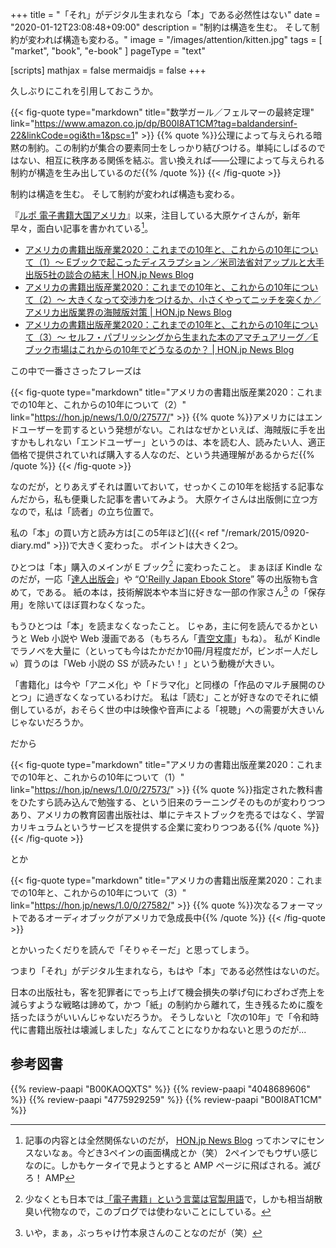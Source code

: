 +++
title = "「それ」がデジタル生まれなら「本」である必然性はない"
date =  "2020-01-12T23:08:48+09:00"
description = "制約は構造を生む。 そして制約が変われば構造も変わる。"
image = "/images/attention/kitten.jpg"
tags = [ "market", "book", "e-book" ]
pageType = "text"

[scripts]
  mathjax = false
  mermaidjs = false
+++

久しぶりにこれを引用しておこうか。

{{< fig-quote type="markdown" title="数学ガール／フェルマーの最終定理" link="https://www.amazon.co.jp/dp/B00I8AT1CM?tag=baldandersinf-22&linkCode=ogi&th=1&psc=1" >}}
{{% quote %}}公理によって与えられる暗黙の制約。この制約が集合の要素同士をしっかり結びつける。単純にしばるのではない、相互に秩序ある関係を結ぶ。言い換えれば――公理によって与えられる制約が構造を生み出しているのだ{{% /quote %}}
{{< /fig-quote >}}

制約は構造を生む。
そして制約が変われば構造も変わる。

『[ルポ 電子書籍大国アメリカ](https://www.amazon.co.jp/dp/4048689606?tag=baldandersinf-22&linkCode=ogi&th=1&psc=1)』以来，注目している大原ケイさんが，新年早々，面白い記事を書かれている[^site1]。

[^site1]: 記事の内容とは全然関係ないのだが， [HON.jp News Blog](https://hon.jp/news/) ってホンマにセンスないなぁ。今どき3ペインの画面構成とか（笑） 2ペインでもウザい感じなのに。しかもケータイで見ようとすると AMP ページに飛ばされる。滅びろ！ AMP

- [アメリカの書籍出版産業2020：これまでの10年と、これからの10年について（1）～ Eブックで起こったディスラプション／米司法省対アップルと大手出版5社の談合の結末 | HON.jp News Blog](https://hon.jp/news/1.0/0/27573/)
- [アメリカの書籍出版産業2020：これまでの10年と、これからの10年について（2）～ 大きくなって交渉力をつけるか、小さくやってニッチを突くか／アメリカ出版業界の海賊版対策 | HON.jp News Blog](https://hon.jp/news/1.0/0/27577/)
- [アメリカの書籍出版産業2020：これまでの10年と、これからの10年について（3）～ セルフ・パブリッシングから生まれた本のアマチュアリーグ／Eブック市場はこれからの10年でどうなるのか？ | HON.jp News Blog](https://hon.jp/news/1.0/0/27582/)

この中で一番ささったフレーズは

{{< fig-quote type="markdown" title="アメリカの書籍出版産業2020：これまでの10年と、これからの10年について（2）" link="https://hon.jp/news/1.0/0/27577/" >}}
{{% quote %}}アメリカにはエンドユーザーを罰するという発想がない。これはなぜかといえば、海賊版に手を出すかもしれない「エンドユーザー」というのは、本を読む人、読みたい人、適正価格で提供されていれば購入する人なのだ、という共通理解があるからだ{{% /quote %}}
{{< /fig-quote >}}

なのだが，とりあえずそれは置いておいて，せっかくこの10年を総括する記事なんだから，私も便乗した記事を書いてみよう。
大原ケイさんは出版側に立つ方なので，私は「読者」の立ち位置で。

私の「本」の買い方と読み方は[この5年ほど]({{< ref "/remark/2015/0920-diary.md" >}})で大きく変わった。
ポイントは大きく2つ。

ひとつは「本」購入のメインが E ブック[^db1] に変わったこと。
まぁほぼ Kindle なのだが，一応「[達人出版会](https://tatsu-zine.com/)」や “[O'Reilly Japan Ebook Store](https://www.oreilly.co.jp/ebook/)” 等の出版物も含めて，である。
紙の本は，技術解説本や本当に好きな一部の作家さん[^wr1] の「保存用」を除いてほぼ買わなくなった。

[^db1]: 少なくとも日本では[「電子書籍」という言葉は官製用語](https://baldanders.info/blog/000650/ "「さようなら、「電子書籍」」他")で，しかも相当胡散臭い代物なので，このブログでは使わないことにしている。
[^wr1]: いや，まぁ，ぶっちゃけ竹本泉さんのことなのだが（笑）

もうひとつは「本」を読まなくなったこと。
じゃあ，主に何を読んでるかというと Web 小説や Web 漫画である（もちろん「[青空文庫](https://www.aozora.gr.jp/)」もね）。
私が Kindle でラノベを大量に（といっても今はたかだか10冊/月程度だが，ビンボー人だし`w`）買うのは「Web 小説の SS が読みたい！」という動機が大きい。

「書籍化」は今や「アニメ化」や「ドラマ化」と同様の「作品のマルチ展開のひとつ」に過ぎなくなっているわけだ。
私は「読む」ことが好きなのでそれに傾倒しているが，おそらく世の中は映像や音声による「視聴」への需要が大きいんじゃないだろうか。

だから

{{< fig-quote type="markdown" title="アメリカの書籍出版産業2020：これまでの10年と、これからの10年について（1）" link="https://hon.jp/news/1.0/0/27573/" >}}
{{% quote %}}指定された教科書をひたすら読み込んで勉強する、という旧来のラーニングそのものが変わりつつあり、アメリカの教育図書出版社は、単にテキストブックを売るではなく、学習カリキュラムというサービスを提供する企業に変わりつつある{{% /quote %}}
{{< /fig-quote >}}

とか

{{< fig-quote type="markdown" title="アメリカの書籍出版産業2020：これまでの10年と、これからの10年について（3）" link="https://hon.jp/news/1.0/0/27582/" >}}
{{% quote %}}次なるフォーマットであるオーディオブックがアメリカで急成長中{{% /quote %}}
{{< /fig-quote >}}

とかいったくだりを読んで「そりゃそーだ」と思ってしまう。

つまり「それ」がデジタル生まれなら，もはや「本」である必然性はないのだ。

日本の出版社も，客を犯罪者にでっち上げて機会損失の挙げ句にわざわざ売上を減らすような戦略は諦めて，かつ「紙」の制約から離れて，生き残るために腹を括ったほうがいいんじゃないだろうか。
そうしないと「次の10年」で「令和時代に書籍出版社は壊滅しました」なんてことになりかねないと思うのだが...

## 参考図書

{{% review-paapi "B00KAOQXTS" %}} <!-- アメリカの電子書籍“ブーム”は今 -->
{{% review-paapi "4048689606" %}} <!-- ルポ 電子書籍大国アメリカ -->
{{% review-paapi "4775929259" %}} <!-- シャーロック・ホームズ「赤毛連盟」 -->
{{% review-paapi "B00I8AT1CM" %}} <!-- 数学ガール／フェルマーの最終定理 -->
